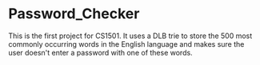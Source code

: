 # Password_Checker
This is the first project for CS1501. It uses a DLB trie to store the 500 most commonly occurring words in the English language and makes sure the user doesn't enter a password with one of these words.
